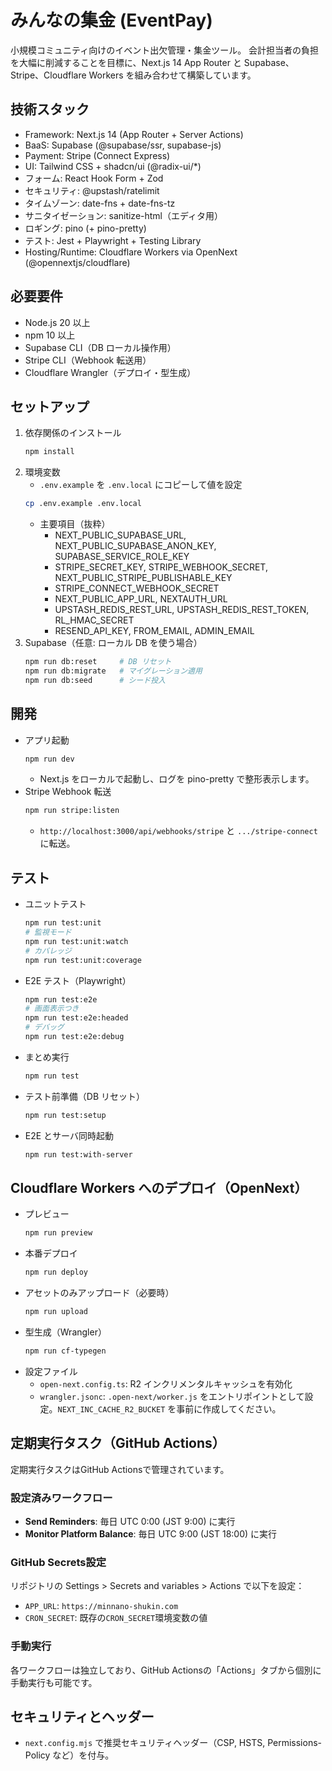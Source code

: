 # みんなの集金 (EventPay)

小規模コミュニティ向けのイベント出欠管理・集金ツール。
会計担当者の負担を大幅に削減することを目標に、Next.js 14 App Router と Supabase、Stripe、Cloudflare Workers を組み合わせて構築しています。

## 技術スタック
- Framework: Next.js 14 (App Router + Server Actions)
- BaaS: Supabase (@supabase/ssr, supabase-js)
- Payment: Stripe (Connect Express)
- UI: Tailwind CSS + shadcn/ui (@radix-ui/*)
- フォーム: React Hook Form + Zod
- セキュリティ: @upstash/ratelimit
- タイムゾーン: date-fns + date-fns-tz
- サニタイゼーション: sanitize-html（エディタ用）
- ロギング: pino (+ pino-pretty)
- テスト: Jest + Playwright + Testing Library
- Hosting/Runtime: Cloudflare Workers via OpenNext (@opennextjs/cloudflare)

## 必要要件
- Node.js 20 以上
- npm 10 以上
- Supabase CLI（DB ローカル操作用）
- Stripe CLI（Webhook 転送用）
- Cloudflare Wrangler（デプロイ・型生成）

## セットアップ
1. 依存関係のインストール
   ```bash
   npm install
   ```
2. 環境変数
   - `.env.example` を `.env.local` にコピーして値を設定
   ```bash
   cp .env.example .env.local
   ```
   - 主要項目（抜粋）
     - NEXT_PUBLIC_SUPABASE_URL, NEXT_PUBLIC_SUPABASE_ANON_KEY, SUPABASE_SERVICE_ROLE_KEY
     - STRIPE_SECRET_KEY, STRIPE_WEBHOOK_SECRET, NEXT_PUBLIC_STRIPE_PUBLISHABLE_KEY
     - STRIPE_CONNECT_WEBHOOK_SECRET
     - NEXT_PUBLIC_APP_URL, NEXTAUTH_URL
     - UPSTASH_REDIS_REST_URL, UPSTASH_REDIS_REST_TOKEN, RL_HMAC_SECRET
     - RESEND_API_KEY, FROM_EMAIL, ADMIN_EMAIL
3. Supabase（任意: ローカル DB を使う場合）
   ```bash
   npm run db:reset     # DB リセット
   npm run db:migrate   # マイグレーション適用
   npm run db:seed      # シード投入
   ```

## 開発
- アプリ起動
  ```bash
  npm run dev
  ```
  - Next.js をローカルで起動し、ログを pino-pretty で整形表示します。
- Stripe Webhook 転送
  ```bash
  npm run stripe:listen
  ```
  - `http://localhost:3000/api/webhooks/stripe` と `.../stripe-connect` に転送。

## テスト
- ユニットテスト
  ```bash
  npm run test:unit
  # 監視モード
  npm run test:unit:watch
  # カバレッジ
  npm run test:unit:coverage
  ```
- E2E テスト（Playwright）
  ```bash
  npm run test:e2e
  # 画面表示つき
  npm run test:e2e:headed
  # デバッグ
  npm run test:e2e:debug
  ```
- まとめ実行
  ```bash
  npm run test
  ```
- テスト前準備（DB リセット）
  ```bash
  npm run test:setup
  ```
- E2E とサーバ同時起動
  ```bash
  npm run test:with-server
  ```

## Cloudflare Workers へのデプロイ（OpenNext）
- プレビュー
  ```bash
  npm run preview
  ```
- 本番デプロイ
  ```bash
  npm run deploy
  ```
- アセットのみアップロード（必要時）
  ```bash
  npm run upload
  ```
- 型生成（Wrangler）
  ```bash
  npm run cf-typegen
  ```
- 設定ファイル
  - `open-next.config.ts`: R2 インクリメンタルキャッシュを有効化
  - `wrangler.jsonc`: `.open-next/worker.js` をエントリポイントとして設定。`NEXT_INC_CACHE_R2_BUCKET` を事前に作成してください。

## 定期実行タスク（GitHub Actions）

定期実行タスクはGitHub Actionsで管理されています。

### 設定済みワークフロー
- **Send Reminders**: 毎日 UTC 0:00 (JST 9:00) に実行
- **Monitor Platform Balance**: 毎日 UTC 9:00 (JST 18:00) に実行

### GitHub Secrets設定
リポジトリの Settings > Secrets and variables > Actions で以下を設定：

- `APP_URL`: `https://minnano-shukin.com`
- `CRON_SECRET`: 既存の`CRON_SECRET`環境変数の値

### 手動実行
各ワークフローは独立しており、GitHub Actionsの「Actions」タブから個別に手動実行も可能です。

## セキュリティとヘッダー
- `next.config.mjs` で推奨セキュリティヘッダー（CSP, HSTS, Permissions-Policy など）を付与。
